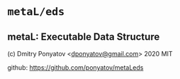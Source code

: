 #  `metaL/eds`
## metaL: Executable Data Structure

(c) Dmitry Ponyatov <<dponyatov@gmail.com>> 2020 MIT

github: https://github.com/ponyatov/metaLeds
